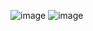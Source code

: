 ![image](https://user-images.githubusercontent.com/47417670/114407700-96158f00-9ba0-11eb-8ddd-30eb8bcbce83.png)
![image](https://user-images.githubusercontent.com/47417670/114407274-22738200-9ba0-11eb-8cf9-f97779d39bbb.png)
